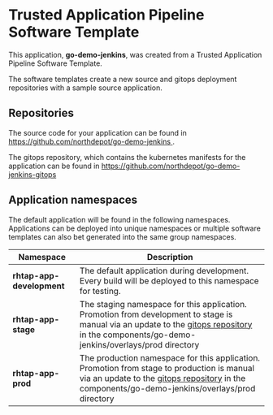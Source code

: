 # Trusted Application Pipeline Software Template

This application, **go-demo-jenkins**, was created from a Trusted Application Pipeline Software Template.

The software templates create a new source and gitops deployment repositories with a sample source application. 

## Repositories

The source code for your application can be found in [https://github.com/northdepot/go-demo-jenkins ](https://github.com/northdepot/go-demo-jenkins ).
 
The gitops repository, which contains the kubernetes manifests for the application can be found in 
[https://github.com/northdepot/go-demo-jenkins-gitops ](https://github.com/northdepot/go-demo-jenkins-gitops ) 

## Application namespaces 

The default application will be found in the following namespaces. Applications can be deployed into unique namespaces or multiple software templates can also bet generated into the same group namespaces.  

|  Namespace   |  Description   |  
| -------- | -------- |   
| **rhtap-app-development** | The default application during development. Every build will be deployed to this namespace for testing. | 
| **rhtap-app-stage** | The staging namespace for this application. Promotion from development to stage is manual via an update to the [gitops repository](https://github.com/northdepot/go-demo-jenkins-gitops ) in the components/go-demo-jenkins/overlays/prod directory |  
| **rhtap-app-prod** | The production namespace for this application. Promotion from stage to production is manual via an update to the [gitops repository](https://github.com/northdepot/go-demo-jenkins-gitops ) in the components/go-demo-jenkins/overlays/prod directory | 